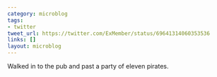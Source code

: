 ```yaml
---
category: microblog
tags:
- twitter
tweet_url: https://twitter.com/ExMember/status/69641314060353536
links: []
layout: microblog
---
```

Walked in to the pub and past a party of eleven pirates.
